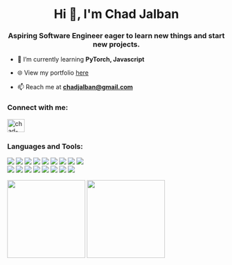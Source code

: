 <h1 align="center">Hi 👋, I'm Chad Jalban</h1>
<h3 align="center">Aspiring Software Engineer eager to learn new things and start new projects.</h3>

- 🌱 I’m currently learning **PyTorch, Javascript**

- 🌐 View my portfolio [here](https://chadjalban.vercel.app)

- 📫 Reach me at **chadjalban@gmail.com**

<h3 align="left">Connect with me:</h3>
<p align="left">
<a href="https://linkedin.com/in/chad-jalban-671351169" target="blank"><img align="center" src="https://raw.githubusercontent.com/rahuldkjain/github-profile-readme-generator/master/src/images/icons/Social/linked-in-alt.svg" alt="chad-jalban-671351169" height="30" width="40" /></a>
</p>

<h3 align="left">Languages and Tools:</h3>
<p align="left">
  <a href="https://www.arduino.cc/" title="Arduino"><img src="https://skillicons.dev/icons?i=arduino"></a>
  <a href="https://www.gnu.org/software/bash/" title="Bash"><img src="https://skillicons.dev/icons?i=bash"></a>
  <a href="https://getbootstrap.com/" title="Bootstrap"><img src="https://skillicons.dev/icons?i=bootstrap"></a>
  <a href="https://isocpp.org/" title="C++"><img src="https://skillicons.dev/icons?i=cpp"></a>
  <a href="https://developer.mozilla.org/en-US/docs/Web/CSS" title="CSS"><img src="https://skillicons.dev/icons?i=css"></a>
  <a href="https://firebase.google.com/" title="Firebase"><img src="https://skillicons.dev/icons?i=firebase"></a>
  <a href="https://git-scm.com/" title="Git"><img src="https://skillicons.dev/icons?i=git"></a>
  <a href="https://www.heroku.com/" title="Heroku"><img src="https://skillicons.dev/icons?i=heroku"></a>
  <a href="https://developer.mozilla.org/en-US/docs/Web/HTML" title="HTML"><img src="https://skillicons.dev/icons?i=html"></a><br>
  <a href="https://www.java.com/" title="Java"><img src="https://skillicons.dev/icons?i=java"></a>
  <a href="https://developer.mozilla.org/en-US/docs/Web/JavaScript" title="JavaScript"><img src="https://skillicons.dev/icons?i=js"></a>
  <a href="https://www.linux.org/" title="Linux"><img src="https://skillicons.dev/icons?i=linux"></a>
  <a href="https://www.mathworks.com/products/matlab.html" title="MATLAB"><img src="https://skillicons.dev/icons?i=matlab"></a>
  <a href="https://nodejs.org/" title="Node.js"><img src="https://skillicons.dev/icons?i=nodejs"></a>
  <a href="https://www.python.org/" title="Python"><img src="https://skillicons.dev/icons?i=py"></a>
  <a href="https://pytorch.org/" title="PyTorch"><img src="https://skillicons.dev/icons?i=pytorch"></a>
  <a href="https://reactjs.org/" title="React"><img src="https://skillicons.dev/icons?i=react"></a>
</p>

<div align="left">
  <img src="https://github-readme-stats.vercel.app/api?username=BlainBlain&show_icons=true&theme=tokyonight" alt="" height="180">
  <img src="https://readme-stats-liard-nu.vercel.app/api/top-langs?username=BlainBlain&langs_count=8&size_weight=0.5&count_weight=0.5&layout=compact&card_width=320&theme=tokyonight" alt="" height="180">
</div>

